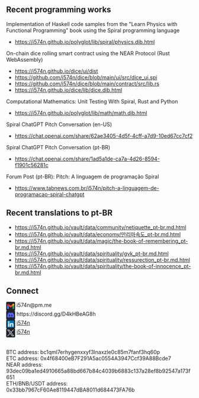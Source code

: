 ## Recent programming works

Implementation of Haskell code samples from the "Learn Physics with Functional Programming" book using the Spiral programming language

- <https://i574n.github.io/polyglot/lib/spiral/physics.dib.html>

On-chain dice rolling smart contract using the NEAR Protocol (Rust WebAssembly)

- <https://i574n.github.io/dice/ui/dist>
- <https://github.com/i574n/dice/blob/main/ui/src/dice_ui.spi>
- <https://github.com/i574n/dice/blob/main/contract/src/lib.rs>
- <https://i574n.github.io/dice/lib/dice.dib.html>

Computational Mathematics: Unit Testing With Spiral, Rust and Python

- <https://i574n.github.io/polyglot/lib/math/math.dib.html>

Spiral ChatGPT Pitch Conversation (en-US)

- <https://chat.openai.com/share/62ae3405-4d5f-4cff-a7d9-10ed67cc7cf2>

Spiral ChatGPT Pitch Conversation (pt-BR)

- <https://chat.openai.com/share/1ad5a1de-ca7a-4d26-8594-f1901c56281c>

Forum Post (pt-BR): Pitch: A linguagem de programação Spiral

- <https://www.tabnews.com.br/i574n/pitch-a-linguagem-de-programacao-spiral-chatgpt>

## Recent translations to pt-BR

- <https://i574n.github.io/vault/data/community/netiquette_pt-br.md.html>
- <https://i574n.github.io/vault/data/economy/만리마속도_pt-br.md.html>
- <https://i574n.github.io/vault/data/magic/the-book-of-remembering_pt-br.md.html>
- <https://i574n.github.io/vault/data/spirituality/gvk_pt-br.md.html>
- <https://i574n.github.io/vault/data/spirituality/ressurection_pt-br.md.html>
- <https://i574n.github.io/vault/data/spirituality/the-book-of-innocence_pt-br.md.html>

## Connect

<div><a href="#"><img alt="Email" height="24px" width="24px" align="top" src="https://github.com/gui-bus/TechIcons/blob/main/Dark/Gmail.svg" /></a> i574n@pm.me</div>
<div><a href="#"><img alt="Discord" height="24px" width="24px" align="top" src="https://github.com/gui-bus/TechIcons/blob/main/Dark/Discord.svg" /></a> https://discord.gg/D4kHBeAG8h</div>
<div><a href="#"><img alt="Linkedin" height="24px" width="24px" align="top" src="https://github.com/gui-bus/TechIcons/blob/main/Dark/Linkedin.svg" /></a> <a href="https://linkedin.com/company/i574n" target="_blank">i574n</a></div>
<div><a href="#"><img alt="X" height="24px" width="24px" align="top" src="https://github.com/gui-bus/TechIcons/blob/main/Dark/Twitter.svg" /></a> <a href="https://twitter.com/i574n" target="_blank">i574n</a></div>

<br />

BTC address: bc1qml7erhygenxxyf3lnaxzle0c85m7fanf3hq60p  
ETC address: 0x4f68400eB7F291A5ac0554A3947Ccf39A88Bcde7  
NEAR address: 93dec09ba1ed4910665a88bd667b84c4039b6883c137a28ef8b92547a173f651  
ETH/BNB/USDT address: 0x33bb7967cF60Ae8119447dBA8011d684473FA76b  

